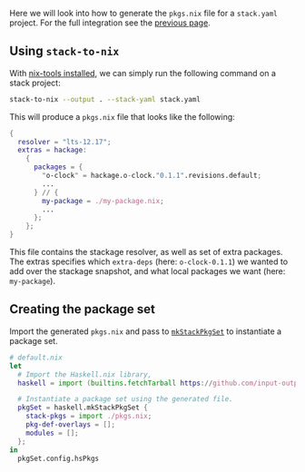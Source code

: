 Here we will look into how to generate the `pkgs.nix` file for a
`stack.yaml` project. For the full integration see the
[previous page](./projects.md).

## Using `stack-to-nix`

With [nix-tools installed](../user-guide.md), we can simply run the
following command on a stack project:

```bash
stack-to-nix --output . --stack-yaml stack.yaml
```

This will produce a `pkgs.nix` file that looks like the following:
```nix
{
  resolver = "lts-12.17";
  extras = hackage:
    {
      packages = {
        "o-clock" = hackage.o-clock."0.1.1".revisions.default;
        ...
      } // {
        my-package = ./my-package.nix;
        ...
      };
    };
}
```

This file contains the stackage resolver, as well as set of extra
packages.  The extras specifies which `extra-deps` (here:
`o-clock-0.1.1`) we wanted to add over the stackage snapshot, and what
local packages we want (here: `my-package`).

## Creating the package set

Import the generated `pkgs.nix` and pass to
[`mkStackPkgSet`](../reference/library.md#mkstackpkgset) to
instantiate a package set.

```nix
# default.nix
let
  # Import the Haskell.nix library,
  haskell = import (builtins.fetchTarball https://github.com/input-output-hk/haskell.nix/archive/master.tar.gz);

  # Instantiate a package set using the generated file.
  pkgSet = haskell.mkStackPkgSet {
    stack-pkgs = import ./pkgs.nix;
    pkg-def-overlays = [];
    modules = [];
  };
in
  pkgSet.config.hsPkgs
```
